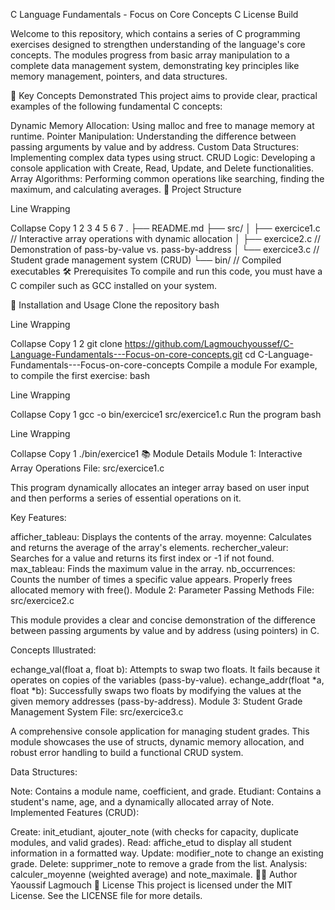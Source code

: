 C Language Fundamentals - Focus on Core Concepts
C
License
Build

Welcome to this repository, which contains a series of C programming exercises designed to strengthen understanding of the language's core concepts. The modules progress from basic array manipulation to a complete data management system, demonstrating key principles like memory management, pointers, and data structures.

🎯 Key Concepts Demonstrated
This project aims to provide clear, practical examples of the following fundamental C concepts:

Dynamic Memory Allocation: Using malloc and free to manage memory at runtime.
Pointer Manipulation: Understanding the difference between passing arguments by value and by address.
Custom Data Structures: Implementing complex data types using struct.
CRUD Logic: Developing a console application with Create, Read, Update, and Delete functionalities.
Array Algorithms: Performing common operations like searching, finding the maximum, and calculating averages.
📁 Project Structure

Line Wrapping

Collapse
Copy
1
2
3
4
5
6
7
.
├── README.md
├── src/
│   ├── exercice1.c    // Interactive array operations with dynamic allocation
│   ├── exercice2.c    // Demonstration of pass-by-value vs. pass-by-address
│   └── exercice3.c    // Student grade management system (CRUD)
└── bin/               // Compiled executables
🛠️ Prerequisites
To compile and run this code, you must have a C compiler such as GCC installed on your system.

🚀 Installation and Usage
Clone the repository
bash

Line Wrapping

Collapse
Copy
1
2
git clone https://github.com/Lagmouchyoussef/C-Language-Fundamentals---Focus-on-core-concepts.git
cd C-Language-Fundamentals---Focus-on-core-concepts
Compile a module
For example, to compile the first exercise:
bash

Line Wrapping

Collapse
Copy
1
gcc -o bin/exercice1 src/exercice1.c
Run the program
bash

Line Wrapping

Collapse
Copy
1
./bin/exercice1
📚 Module Details
Module 1: Interactive Array Operations
File: src/exercice1.c

This program dynamically allocates an integer array based on user input and then performs a series of essential operations on it.

Key Features:

afficher_tableau: Displays the contents of the array.
moyenne: Calculates and returns the average of the array's elements.
rechercher_valeur: Searches for a value and returns its first index or -1 if not found.
max_tableau: Finds the maximum value in the array.
nb_occurrences: Counts the number of times a specific value appears.
Properly frees allocated memory with free().
Module 2: Parameter Passing Methods
File: src/exercice2.c

This module provides a clear and concise demonstration of the difference between passing arguments by value and by address (using pointers) in C.

Concepts Illustrated:

echange_val(float a, float b): Attempts to swap two floats. It fails because it operates on copies of the variables (pass-by-value).
echange_addr(float *a, float *b): Successfully swaps two floats by modifying the values at the given memory addresses (pass-by-address).
Module 3: Student Grade Management System
File: src/exercice3.c

A comprehensive console application for managing student grades. This module showcases the use of structs, dynamic memory allocation, and robust error handling to build a functional CRUD system.

Data Structures:

Note: Contains a module name, coefficient, and grade.
Etudiant: Contains a student's name, age, and a dynamically allocated array of Note.
Implemented Features (CRUD):

Create: init_etudiant, ajouter_note (with checks for capacity, duplicate modules, and valid grades).
Read: affiche_etud to display all student information in a formatted way.
Update: modifier_note to change an existing grade.
Delete: supprimer_note to remove a grade from the list.
Analysis: calculer_moyenne (weighted average) and note_maximale.
👨‍💻 Author
Yaoussif Lagmouch
📜 License
This project is licensed under the MIT License. See the LICENSE file for more details.




